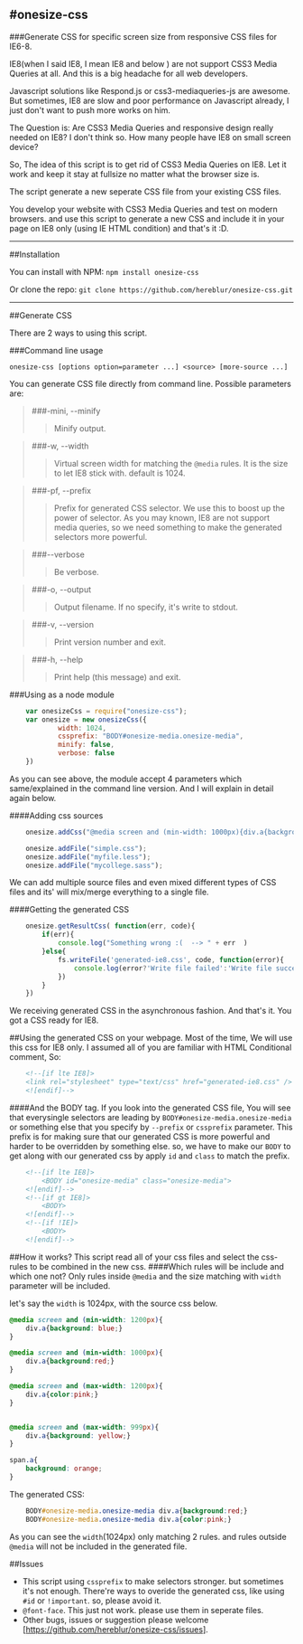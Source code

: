 #onesize-css
---

###Generate CSS for specific screen size from responsive CSS files for IE6-8.

IE8(when I said IE8, I mean IE8 and below ) are not support CSS3 Media Queries at all. And this is a big headache for all web developers.

Javascript solutions like Respond.js or css3-mediaqueries-js are awesome. But sometimes, IE8 are slow and poor performance on Javascript already, I just don't want to push more works on him.
 
The Question is: Are CSS3 Media Queries and responsive design really needed on IE8? 
I don't think so. How many people have IE8 on small screen device?

So, The idea of this script is to get rid of CSS3 Media Queries on IE8. Let it work and keep it stay at fullsize no matter what the browser size is.

The script generate a new seperate CSS file from your existing CSS files.

You develop your website with CSS3 Media Queries and test on modern browsers. and use this script to generate a new CSS and include it in your page on IE8 only (using IE HTML condition) and that's it :D.

---

##Installation

You can install with NPM: `npm install onesize-css`

Or clone the repo: `git clone https://github.com/hereblur/onesize-css.git`

---

##Generate CSS

There are 2 ways to using this script.

###Command line usage 
        
    onesize-css [options option=parameter ...] <source> [more-source ...]

You can generate CSS file directly from command line. Possible parameters are: 
	
>###-mini, --minify          
>>Minify output.

>###-w, --width          	
>>Virtual screen width for matching the `@media` rules. It is the size to let IE8 stick with. default is 1024.

>###-pf, --prefix            
>>Prefix for generated CSS selector. We use this to boost up the power of selector. As you may known, IE8 are not support media queries, so we need something to make the generated selectors more powerful.

>###--verbose                
>>Be verbose.

>###-o, --output
>>Output filename. If no specify, it's write to stdout.

>###-v, --version            
>>Print version number and exit.

>###-h, --help               
>>Print help (this message) and exit.


###Using as a node module
```js
    var onesizeCss = require("onesize-css");
    var onesize = new onesizeCss({
            width: 1024,
            cssprefix: "BODY#onesize-media.onesize-media",
            minify: false,
            verbose: false
    })
```

As you can see above, the module accept 4 parameters which same/explained in the command line version. And I will explain in detail again below.

####Adding css sources
```js    
    onesize.addCss("@media screen and (min-width: 1000px){div.a{background:red;}} span.b{background:blue;}");

    onesize.addFile("simple.css");
    onesize.addFile("myfile.less");
    onesize.addFile("mycollege.sass");
```

We can add multiple source files and even mixed different types of CSS files and its' will mix/merge everything to a single file.

####Getting the generated CSS
```js
    onesize.getResultCss( function(err, code){
		if(err){
		    console.log("Something wrong :(  --> " + err  )
		}else{
		    fs.writeFile('generated-ie8.css', code, function(error){
		        console.log(error?'Write file failed':'Write file success')
		    })
		}
	})
```
We receiving generated CSS in the asynchronous fashion. And that's it. You got a CSS ready for IE8.

##Using the generated CSS on your webpage.
Most of the time, We will use this css for IE8 only. I assumed all of you are familiar with HTML Conditional comment, So:
```html
    <!--[if lte IE8]>
    <link rel="stylesheet" type="text/css" href="generated-ie8.css" />
    <![endif]-->
```
####And the BODY tag.
If you look into the generated CSS file, You will see that everysingle selectors are leading by `BODY#onesize-media.onesize-media` or something else that you specify by `--prefix` or `cssprefix` parameter. This prefix is for making sure that our generated CSS is more powerful and harder to be overridden by something else. so, we have to make our `BODY` to get along with our generated css by apply `id` and `class` to match the prefix.
```html
    <!--[if lte IE8]>
        <BODY id="onesize-media" class="onesize-media">
    <![endif]-->
    <!--[if gt IE8]>
        <BODY>
    <![endif]-->
    <!--[if !IE]>
        <BODY>
    <![endif]-->
```

##How it works?
This script read all of your css files and select the css-rules to be combined in the new css.
####Which rules will be include and which one not?
Only rules inside `@media` and the size matching with `width` parameter will be included.

let's say the `width` is 1024px, with the source css below.

```css
@media screen and (min-width: 1200px){
	div.a{background: blue;}
}

@media screen and (min-width: 1000px){
	div.a{background:red;}
}

@media screen and (max-width: 1200px){
	div.a{color:pink;}
}


@media screen and (max-width: 999px){
	div.a{background: yellow;}
}

span.a{
	background: orange;
}

```

The generated CSS:
```css
    BODY#onesize-media.onesize-media div.a{background:red;}
    BODY#onesize-media.onesize-media div.a{color:pink;}
```

As you can see the `width`(1024px) only matching 2 rules. and rules outside `@media` will not be included in the generated file.
 





##Issues

- This script using `cssprefix` to make selectors stronger. but sometimes it's not enough. There're ways to overide the generated css, like using `#id` or `!important`. so, please avoid it.
- `@font-face`. This just not work. please use them in seperate files.
- Other bugs, issues or suggestion please welcome [https://github.com/hereblur/onesize-css/issues].




